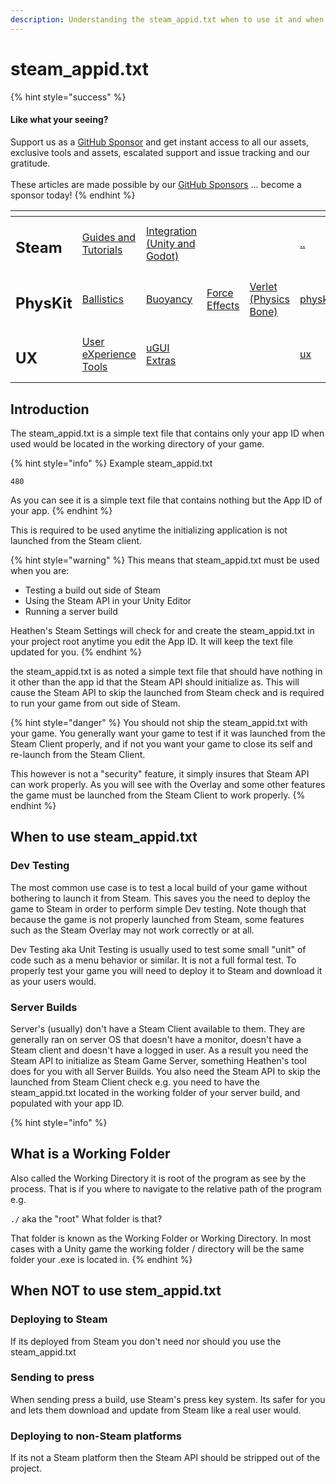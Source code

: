 ```yaml
---
description: Understanding the steam_appid.txt when to use it and when not to use it
---
```


# steam\_appid.txt

{% hint style="success" %}
#### Like what your seeing?

Support us as a [GitHub Sponsor](../../../../) and get instant access to all our assets, exclusive tools and assets, escalated support and issue tracking and our gratitude.\
\
These articles are made possible by our [GitHub Sponsors](../../../../) ... become a sponsor today!
{% endhint %}

<table data-view="cards"><thead><tr><th></th><th></th><th></th><th></th><th></th><th data-hidden data-card-target data-type="content-ref"></th><th data-hidden data-card-cover data-type="files"></th></tr></thead><tbody><tr><td><h2>Steam</h2></td><td><a href="../">Guides and Tutorials</a></td><td><a href="../../../../assets/steamworks/">Integration (Unity and Godot)</a></td><td></td><td></td><td><a href="../">..</a></td><td><a href="../../../../.gitbook/assets/Steamworks Card.png">Steamworks Card.png</a></td></tr><tr><td><h2>PhysKit</h2></td><td><a href="../../../../assets/physkit/learning/sample-scenes/1-ballistic-basics.md">Ballistics</a></td><td><a href="../../../../assets/physkit/learning/sample-scenes/1-buoyancy-example.md">Buoyancy</a></td><td><a href="../../../../assets/physkit/learning/sample-scenes/1-force-effect-fields.md">Force Effects</a></td><td><a href="../../../../assets/physkit/learning/sample-scenes/2-verlet-spring-skinned-mesh.md">Verlet (Physics Bone)</a></td><td><a href="../../../../assets/physkit/">physkit</a></td><td><a href="../../../../.gitbook/assets/PhysKit Card.png">PhysKit Card.png</a></td></tr><tr><td><h2>UX</h2></td><td><a href="../../../../assets/ux/learning/core-concepts/">User eXperience Tools</a></td><td><a href="../../../../assets/ux/learning/ugui-extras/">uGUI Extras</a></td><td></td><td></td><td><a href="../../../../assets/ux/">ux</a></td><td><a href="../../../../.gitbook/assets/Splash Screen (1).png">Splash Screen (1).png</a></td></tr></tbody></table>

## &#x20;Introduction

The steam\_appid.txt is a simple text file that contains only your app ID when used would be located in the working directory of your game.&#x20;

{% hint style="info" %}
Example steam\_appid.txt

```
480
```

As you can see it is a simple text file that contains nothing but the App ID of your app.
{% endhint %}

This is required to be used anytime the initializing application is not launched from the Steam client.

{% hint style="warning" %}
This means that steam\_appid.txt must be used when you are:

* Testing a build out side of Steam
* Using the Steam API in your Unity Editor
* Running a server build

Heathen's Steam Settings will check for and create the steam\_appid.txt in your project root anytime you edit the App ID. It will keep the text file updated for you.
{% endhint %}

the steam\_appid.txt is as noted a simple text file that should have nothing in it other than the app id that the Steam API should initialize as. This will cause the Steam API to skip the launched from Steam check and is required to run your game from out side of Steam.

{% hint style="danger" %}
You should not ship the steam\_appid.txt with your game. You generally want your game to test if it was launched from the Steam Client properly, and if not you want your game to close its self and re-launch from the Steam Client.

This however is not a "security" feature, it simply insures that Steam API can work properly. As you will see with the Overlay and some other features the game must be launched from the Steam Client to work properly.
{% endhint %}

## When to use steam\_appid.txt

### Dev Testing

The most common use case is to test a local build of your game without bothering to launch it from Steam. This saves you the need to deploy the game to Steam in order to perform simple Dev testing. Note though that because the game is not properly launched from Steam, some features such as the Steam Overlay may not work correctly or at all.&#x20;

Dev Testing aka Unit Testing is usually used to test some small "unit" of code such as a menu behavior or similar. It is not a full formal test. To properly test your game you will need to deploy it to Steam and download it as your users would.

### Server Builds

Server's (usually) don't have a Steam Client available to them. They are generally ran on server OS that doesn't have a monitor, doesn't have a Steam client and doesn't have a logged in user. As a result you need the Steam API to initialize as Steam Game Server,  something Heathen's tool does for you with all Server Builds. You also need the Steam API to skip the launched from Steam Client check e.g. you need to have the steam\_appid.txt located in the working folder of your server build, and populated with your app ID.

{% hint style="info" %}
## What is a Working Folder

Also called the Working Directory it is root of the program as see by the process. That is if you where to navigate to the relative path of the program e.g.&#x20;

`./` aka the "root" What folder is that?

That folder is known as the Working Folder or Working Directory. In most cases with a Unity game the working folder / directory will be the same folder your .exe is located in.
{% endhint %}

## When NOT to use stem\_appid.txt

### Deploying to Steam

If its deployed from Steam you don't need nor should you use the steam\_appid.txt

### Sending to press

When sending press a build, use Steam's press key system. Its safer for you and lets them download and update from Steam like a real user would.

### Deploying to non-Steam platforms

If its not a Steam platform then the Steam API should be stripped out of the project.
